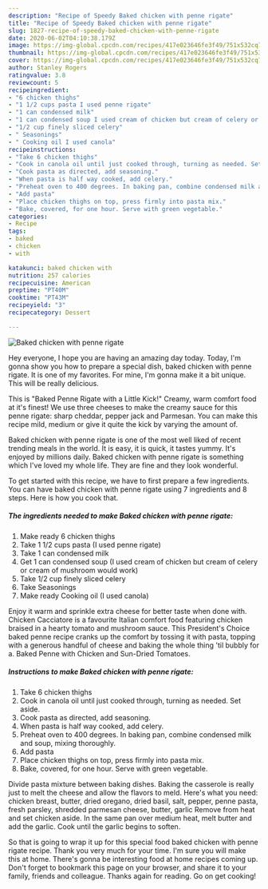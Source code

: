 ```yaml
---
description: "Recipe of Speedy Baked chicken with penne rigate"
title: "Recipe of Speedy Baked chicken with penne rigate"
slug: 1827-recipe-of-speedy-baked-chicken-with-penne-rigate
date: 2020-06-02T04:10:38.179Z
image: https://img-global.cpcdn.com/recipes/417e023646fe3f49/751x532cq70/baked-chicken-with-penne-rigate-recipe-main-photo.jpg
thumbnail: https://img-global.cpcdn.com/recipes/417e023646fe3f49/751x532cq70/baked-chicken-with-penne-rigate-recipe-main-photo.jpg
cover: https://img-global.cpcdn.com/recipes/417e023646fe3f49/751x532cq70/baked-chicken-with-penne-rigate-recipe-main-photo.jpg
author: Stanley Rogers
ratingvalue: 3.8
reviewcount: 5
recipeingredient:
- "6 chicken thighs"
- "1 1/2 cups pasta I used penne rigate"
- "1 can condensed milk"
- "1 can condensed soup I used cream of chicken but cream of celery or cream of mushroom would work"
- "1/2 cup finely sliced celery"
- " Seasonings"
- " Cooking oil I used canola"
recipeinstructions:
- "Take 6 chicken thighs"
- "Cook in canola oil until just cooked through, turning as needed. Set aside."
- "Cook pasta as directed, add seasoning."
- "When pasta is half way cooked, add celery."
- "Preheat oven to 400 degrees. In baking pan, combine condensed milk and soup, mixing thoroughly."
- "Add pasta"
- "Place chicken thighs on top, press firmly into pasta mix."
- "Bake, covered, for one hour. Serve with green vegetable."
categories:
- Recipe
tags:
- baked
- chicken
- with

katakunci: baked chicken with 
nutrition: 257 calories
recipecuisine: American
preptime: "PT40M"
cooktime: "PT43M"
recipeyield: "3"
recipecategory: Dessert

---
```



![Baked chicken with penne rigate](https://img-global.cpcdn.com/recipes/417e023646fe3f49/751x532cq70/baked-chicken-with-penne-rigate-recipe-main-photo.jpg)

Hey everyone, I hope you are having an amazing day today. Today, I'm gonna show you how to prepare a special dish, baked chicken with penne rigate. It is one of my favorites. For mine, I'm gonna make it a bit unique. This will be really delicious.

This is &#34;Baked Penne Rigate with a Little Kick!&#34; Creamy, warm comfort food at it&#39;s finest! We use three cheeses to make the creamy sauce for this penne rigate: sharp cheddar, pepper jack and Parmesan. You can make this recipe mild, medium or give it quite the kick by varying the amount of.

Baked chicken with penne rigate is one of the most well liked of recent trending meals in the world. It is easy, it is quick, it tastes yummy. It's enjoyed by millions daily. Baked chicken with penne rigate is something which I've loved my whole life. They are fine and they look wonderful.


To get started with this recipe, we have to first prepare a few ingredients. You can have baked chicken with penne rigate using 7 ingredients and 8 steps. Here is how you cook that.

<!--inarticleads1-->

##### The ingredients needed to make Baked chicken with penne rigate:

1. Make ready 6 chicken thighs
1. Take 1 1/2 cups pasta (I used penne rigate)
1. Take 1 can condensed milk
1. Get 1 can condensed soup (I used cream of chicken but cream of celery or cream of mushroom would work)
1. Take 1/2 cup finely sliced celery
1. Take  Seasonings
1. Make ready  Cooking oil (I used canola)


Enjoy it warm and sprinkle extra cheese for better taste when done with. Chicken Cacciatore is a favourite Italian comfort food featuring chicken braised in a hearty tomato and mushroom sauce. This President&#39;s Choice baked penne recipe cranks up the comfort by tossing it with pasta, topping with a generous handful of cheese and baking the whole thing &#39;til bubbly for a. Baked Penne with Chicken and Sun-Dried Tomatoes. 

<!--inarticleads2-->

##### Instructions to make Baked chicken with penne rigate:

1. Take 6 chicken thighs
1. Cook in canola oil until just cooked through, turning as needed. Set aside.
1. Cook pasta as directed, add seasoning.
1. When pasta is half way cooked, add celery.
1. Preheat oven to 400 degrees. In baking pan, combine condensed milk and soup, mixing thoroughly.
1. Add pasta
1. Place chicken thighs on top, press firmly into pasta mix.
1. Bake, covered, for one hour. Serve with green vegetable.


Divide pasta mixture between baking dishes. Baking the casserole is really just to melt the cheese and allow the flavors to meld. Here&#39;s what you need: chicken breast, butter, dried oregano, dried basil, salt, pepper, penne pasta, fresh parsley, shredded parmesan cheese, butter, garlic Remove from heat and set chicken aside. In the same pan over medium heat, melt butter and add the garlic. Cook until the garlic begins to soften. 

So that is going to wrap it up for this special food baked chicken with penne rigate recipe. Thank you very much for your time. I'm sure you will make this at home. There's gonna be interesting food at home recipes coming up. Don't forget to bookmark this page on your browser, and share it to your family, friends and colleague. Thanks again for reading. Go on get cooking!
